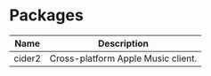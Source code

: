 # Packages

| Name         | Description                                                 |
| ------------ | ----------------------------------------------------------- |
| cider2       | Cross-platform Apple Music client.                          |
